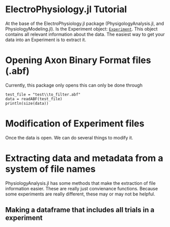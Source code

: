 # ElectroPhysiology.jl Tutorial

At the base of the ElectroPhysiology.jl package (PhysigologyAnalysis.jl, and PhysiologyModeling.jl). Is the Experiment object: [`Experiment`](@ref). This object contains all relevant information about the data. The easiest way to get your data into an Experiment is to extract it. 


# Opening Axon Binary Format files (.abf)
Currently, this package only opens this can only be done through 

```@example
test_file = "test\\to_filter.abf"
data = readABF(test_file)
println(size(data))

```

# Modification of Experiment files
Once the data is open. We can do several things to modify it. 

# Extracting data and metadata from a system of file names

PhysiologyAnalysis.jl has some methods that make the extraction of file information easier. These are really just convienance functions. Because some experiments are really different, these may or may not be helpful. 

## Making a dataframe that includes all trials in a experiment